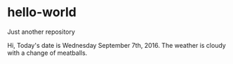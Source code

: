 # hello-world
Just another repository

Hi, 
Today's date is Wednesday September 7th, 2016. 
The weather is cloudy with a change of meatballs. 
